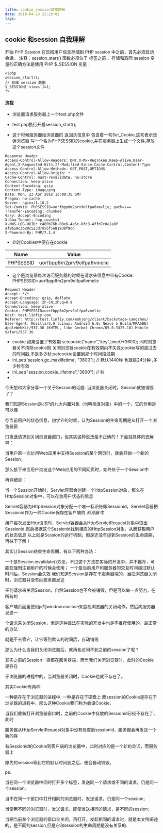```yaml
---
title: cookie_session自我理解
date: 2018-04-23 22:29:02
tags:
---
```


## cookie 和session 自我理解
 开始 PHP Session
 在您把用户信息存储到 PHP session 中之前，首先必须启动会话。
 注释：session_start() 函数必须位于 <html> 标签之前：
 存储和取回 session 变量的正确方法是使用 PHP $_SESSION 变量：
```
<?php
session_start();
// 存储 session 数据
$_SESSION['views']=1;
?>
```

#### 流程
- 浏览器请求服务器上一个test.php文件

- test.php执行开启session_start();

- 这个时候服务器给浏览器的 返回头信息中  包含着一句Set_Cookie,这句表示告诉浏览器 写一个名为PHPSESSID的cookie,并在服务器上生成一个文件,存放这个session文件
```
Response Header
Access-Control-Allow-Headers: DNT,X-Mx-ReqToken,Keep-Alive,User-Agent,X-Requested-With,If-Modified-Since,Cache-Control,Content-Type
Access-Control-Allow-Methods: GET,POST,OPTIONS
Access-Control-Allow-Origin: *
Cache-Control: must-revalidate, no-store
Connection: keep-alive
Content-Encoding: gzip
Content-Type: image/png
Date: Mon, 23 Apr 2018 13:00:35 GMT
Pragma: no-cache
Server: nginx/1.10.2
Set-Cookie: PHPSESSID=uorfbpp8m2prv9olfpa6vmelie; path=/==
Transfer-Encoding: chunked
Vary: Accept-Encoding
X-Daa-Tunnel: hop_count=1
X-NWS-LOG-UUID: c460b76b-08e6-4a6c-8fc0-4ffd7c0a2a8f af9b19c3b29c523d7d5bf5e81938f9cd
X-Powered-By: PHP/7.1.4
```

- 此时Cookies中便存在cookie

Name|Value|
---|:---:|
PHPSESSID|uorfbpp8m2prv9olfpa6vmelie

- 这个是浏览器每次访问服务器的时候在请求头信息中带有Cookie: PHPSESSID=uorfbpp8m2prv9olfpa6vmelie
```
Request Header
Accept: */*
Accept-Encoding: gzip, deflate
Accept-Language: zh-CN,zh;q=0.9
Connection: keep-alive
Cookie: PHPSESSID=uorfbpp8m2prv9olfpa6vmelie
Host: test.linfiy.com
Referer: http://test.linfiy.com/mahjong/client/backstage-cangzhou/
User-Agent: Mozilla/5.0 (Linux; Android 6.0; Nexus 5 Build/MRA58N) AppleWebKit/537.36 (KHTML, like Gecko) Chrome/65.0.3325.181 Mobile Safari/537.36
```

- cookie 如果设置了有效期 setcookie("name","key",time()+3600); 同时浏览器关不清除cookie则  关闭浏览器cookie在有效期内不失效;cookie写的是过去的时间戳,不是多少秒;setcookie设置到那个时间段过期
- ini_set('session.gc_maxlifetime', "3600"); // 默认1440秒 也就是24分钟 ,多少秒有效
- ini_set("session.cookie_lifetime","3600"); // 秒
- 
今天想和大家分享一个关于Session的话题: 当浏览器关闭时，Session就被销毁了？

我们知道Session是JSP的九大内置对象（也叫隐含对象）中的一个，它的作用是可以保

存当前用户的状态信息，初学它的时候，认为Session的生命周期是从打开一个浏览器窗

口发送请求到关闭浏览器窗口，但其实这种说法是不正确的！下面就具体的去解释：

当用户第一次访问Web应用中支持Session的某个网页时，就会开始一个新的Session，

那么接下来当用户浏览这个Web应用的不同网页时，始终处于一个Session中

再详细些：

当一个Session开始时，Servlet容器会创建一个HttpSession对象，那么在HttpSession对象中，可以存放用户状态的信息

Servlet容器为HttpSession对象分配一个唯一标识符即Sessionid，Servlet容器把Sessionid作为一种Cookie保存在客户端的 *浏览器* 中

用户每次发出Http请求时，Servlet容器会从HttpServletRequest对象中取出Sessionid,然后根据这个Sessionid找到相应的HttpSession对象，从而获取用户的状态信息
以上就是Session的运行机制，但是还没有提到Session的生命周期，再往下了解！

其实让Session结束生命周期，有以下两种办法：

一个是Session.invalidate()方法，不过这个方法在实际的开发中，并不推荐，可能在强制注销用户的时候会使用；
一个是当前用户和服务器的交互时间超过默认时间后，Session会失效
我们知道Session是存在于服务器端的，当把浏览器关闭时，浏览器并没有向服务器发送

任何请求来关闭Session，自然Session也不会被销毁，但是可以做一点努力，在所有的

客户端页面里使用js的window.onclose来监视浏览器的关闭动作，然后向服务器发送一

个请求来关闭Session，但是这种做法在实际的开发中也是不推荐使用的，最正常的办法

就是不去管它，让它等到默认的时间后，自动销毁

那么为什么当我们关闭浏览器后，就再也访问不到之前的session了呢？

其实之前的Session一直都在服务器端，而当我们关闭浏览器时，此时的Cookie是存在

于浏览器的进程中的，当浏览器关闭时，Cookie也就不存在了。

其实Cookie有两种:

一种是存在于浏览器的进程中;
一种是存在于硬盘上
而session的Cookie是存在于浏览器的进程中，那么这种Cookie我们称为会话Cookie，

当我们重新打开浏览器窗口时，之前的Cookie中存放的Sessionid已经不存在了，此时

服务器从HttpServletRequest对象中没有检查到sessionid，服务器会再发送一个新的存

有Sessionid的Cookie到客户端的浏览器中，此时对应的是一个新的会话，而服务器上

原先的session等到它的默认时间到之后，便会自动销毁。

ps:

当在同一个浏览器中同时打开多个标签，发送同一个请求或不同的请求，仍是同一个session;

当不在同一个窗口中打开相同的浏览器时，发送请求，仍是同一个session;

当使用不同的浏览器时，发送请求，即使发送相同的请求，是不同的session;

当把当前某个浏览器的窗口全关闭，再打开，发起相同的请求时，就是本文所阐述的，是不同的session,但是它和session的生命周期是没有关系的.